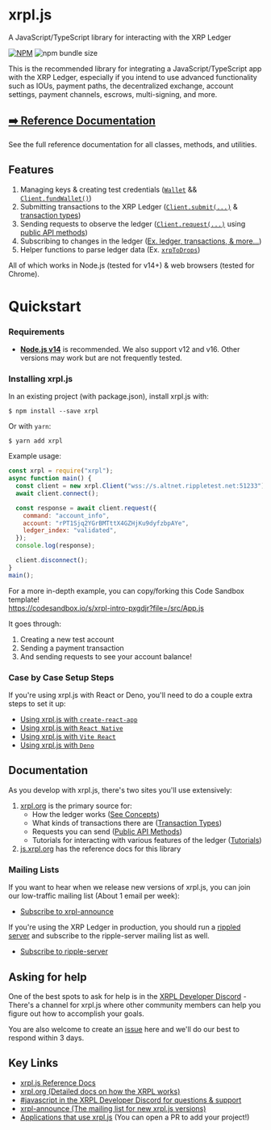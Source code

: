 # xrpl.js

A JavaScript/TypeScript library for interacting with the XRP Ledger

[![NPM](https://nodei.co/npm/xrpl.png)](https://www.npmjs.org/package/xrpl)
![npm bundle size](https://img.shields.io/bundlephobia/min/xrpl)

This is the recommended library for integrating a JavaScript/TypeScript app with the XRP Ledger, especially if you intend to use advanced functionality such as IOUs, payment paths, the decentralized exchange, account settings, payment channels, escrows, multi-signing, and more.

## [➡️ Reference Documentation](http://js.xrpl.org)

See the full reference documentation for all classes, methods, and utilities.

## Features

1. Managing keys & creating test credentials ([`Wallet`](https://js.xrpl.org/classes/Wallet.html) && [`Client.fundWallet()`](https://js.xrpl.org/classes/Client.html#fundWallet))
2. Submitting transactions to the XRP Ledger ([`Client.submit(...)`](https://js.xrpl.org/classes/Client.html#submit) & [transaction types](https://xrpl.org/transaction-types.html))
3. Sending requests to observe the ledger ([`Client.request(...)`](https://js.xrpl.org/classes/Client.html#request) using [public API methods](https://xrpl.org/public-api-methods.html))
4. Subscribing to changes in the ledger ([Ex. ledger, transactions, & more...](https://xrpl.org/subscribe.html))
5. Helper functions to parse ledger data (Ex. [`xrpToDrops`](https://js.xrpl.org/functions/xrpToDrops.html))

All of which works in Node.js (tested for v14+) & web browsers (tested for Chrome).

# Quickstart

### Requirements

- **[Node.js v14](https://nodejs.org/)** is recommended. We also support v12 and v16. Other versions may work but are not frequently tested.

### Installing xrpl.js

In an existing project (with package.json), install xrpl.js with:

```
$ npm install --save xrpl
```

Or with `yarn`:

```
$ yarn add xrpl
```

Example usage:

```js
const xrpl = require("xrpl");
async function main() {
  const client = new xrpl.Client("wss://s.altnet.rippletest.net:51233");
  await client.connect();

  const response = await client.request({
    command: "account_info",
    account: "rPT1Sjq2YGrBMTttX4GZHjKu9dyfzbpAYe",
    ledger_index: "validated",
  });
  console.log(response);

  client.disconnect();
}
main();
```

For a more in-depth example, you can copy/forking this Code Sandbox template!
<br>https://codesandbox.io/s/xrpl-intro-pxgdjr?file=/src/App.js

It goes through:

1. Creating a new test account
2. Sending a payment transaction
3. And sending requests to see your account balance!

### Case by Case Setup Steps

If you're using xrpl.js with React or Deno, you'll need to do a couple extra steps to set it up:

- [Using xrpl.js with `create-react-app`](./UNIQUE_SETUPS.md#using-xrpljs-with-create-react-app)
- [Using xrpl.js with `React Native`](./UNIQUE_SETUPS.md#using-xrpljs-with-react-native)
- [Using xrpl.js with `Vite React`](./UNIQUE_SETUPS.md#using-xrpljs-with-vite-react)
- [Using xrpl.js with `Deno`](./UNIQUE_SETUPS.md#using-xrpljs-with-deno)

## Documentation

As you develop with xrpl.js, there's two sites you'll use extensively:

1. [xrpl.org](https://xrpl.org/references.html) is the primary source for:
   - How the ledger works ([See Concepts](https://xrpl.org/concepts.html#main-page-header))
   - What kinds of transactions there are ([Transaction Types](https://xrpl.org/transaction-types.html#transaction-types))
   - Requests you can send ([Public API Methods](https://xrpl.org/public-api-methods.html))
   - Tutorials for interacting with various features of the ledger ([Tutorials](https://xrpl.org/tutorials.html#main-page-header))
2. [js.xrpl.org](https://js.xrpl.org/) has the reference docs for this library

### Mailing Lists

If you want to hear when we release new versions of xrpl.js, you can join our low-traffic mailing list (About 1 email per week):

- [Subscribe to xrpl-announce](https://groups.google.com/g/xrpl-announce)

If you're using the XRP Ledger in production, you should run a [rippled server](https://github.com/ripple/rippled) and subscribe to the ripple-server mailing list as well.

- [Subscribe to ripple-server](https://groups.google.com/g/ripple-server)

## Asking for help

One of the best spots to ask for help is in the [XRPL Developer Discord](https://xrpldevs.org) - There's a channel for xrpl.js where other community members can help you figure out how to accomplish your goals.

You are also welcome to create an [issue](https://github.com/XRPLF/xrpl.js/issues) here and we'll do our best to respond within 3 days.

## Key Links

- [xrpl.js Reference Docs](https://js.xrpl.org/)
- [xrpl.org (Detailed docs on how the XRPL works)](https://xrpl.org/references.html)
- [#javascript in the XRPL Developer Discord for questions & support](https://xrpldevs.org)
- [xrpl-announce (The mailing list for new xrpl.js versions)](https://groups.google.com/g/xrpl-announce)
- [Applications that use xrpl.js](https://github.com/XRPLF/xrpl.js/blob/main/APPLICATIONS.md) (You can open a PR to add your project!)
